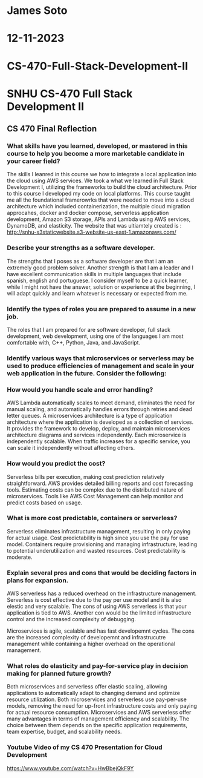 # James Soto
# 12-11-2023

# CS-470-Full-Stack-Development-II
# SNHU CS-470 Full Stack Development II

## CS 470 Final Reflection

### What skills have you learned, developed, or mastered in this course to help you become a more marketable candidate in your career field?
The skills I leanred in this course we how to integrate a local application into the cloud using AWS services. We took a what we learned in Full Stack Development I, utilizing the frameworks to build the cloud architecture. Prior to this course I developed my code on local platforms. This course taught me all the foundational framerowrks that were needed to move into a cloud architecture which included containerization, the multiple cloud migration approcahes, docker and docker compose, serverless application development, Amazon S3 storage, APIs and Lambda using AWS services, DynamoDB, and elasticity. The website that was ultiamtely created is : http://snhu-s3staticwebsite.s3-website-us-east-1.amazonaws.com/

### Describe your strengths as a software developer.
The strengths that I poses as a software developer are that i am an extremely good problem solver. Another strength is that I am a leader and I have excellent communication skills in multiple languages that include spanish, english and portuguese. I consider myself to be a quick learner, while I might not have the answer, solution or experience at the beginning, I will adapt quickly and learn whatever is necessary or expected from me.

### Identify the types of roles you are prepared to assume in a new job.
The roles that I am prepared for are software developer, full stack development, web development, using one of the languages I am most comfortable with, C++, Python, Java, and JavaScript.

### Identify various ways that microservices or serverless may be used to produce efficiencies of management and scale in your web application in the future. Consider the following:

### How would you handle scale and error handling?
AWS Lambda automatically scales to meet demand, eliminates the need for manual scaling, and automatically handles errors through retries and dead letter queues. A microservices architecture is a type of application architecture where the application is developed as a collection of services. It provides the framework to develop, deploy, and maintain microservices architecture diagrams and services independently. Each microservice is independently scalable. When traffic increases for a specific service, you can scale it independently without affecting others.

### How would you predict the cost?
Serverless bills per execution, making cost prediction relatively straightforward. AWS provides detailed billing reports and cost forecasting tools. Estimating costs can be complex due to the distributed nature of microservices. Tools like AWS Cost Management can help monitor and predict costs based on usage.

### What is more cost predictable, containers or serverless?
Serverless eliminates infrastructure management, resulting in only paying for actual usage. Cost predictability is high since you use the pay for use model. Containers require provisioning and managing infrastructure, leading to potential underutilization and wasted resources. Cost predictability is moderate.

### Explain several pros and cons that would be deciding factors in plans for expansion.
AWS serverless has a reduced overhead on the infrastructure management. Serverless is cost effective due to the pay per use model and it is also elestic and very scalable. The cons of using AWS serverless is that your application is tied to AWS. Another con would be the limited infrastructure control and the increased complexity of debugging. 

Microservices is agile, scalable and has fast developemnt cycles. The cons are the increased complexity of developemnt and infrastrucutre management while containing a higher overhead on the operational management.

### What roles do elasticity and pay-for-service play in decision making for planned future growth?
Both microservices and serverless offer elastic scaling, allowing applications to automatically adapt to changing demand and optimize resource utilization. Both microservices and serverless use pay-per-use models, removing the need for up-front infrastructure costs and only paying for actual resource consumption. Microservices and AWS serverless offer many advantages in terms of management efficiency and scalability. The choice between them depends on the specific application requirements, team expertise, budget, and scalability needs.

### Youtube Video of my CS 470 Presentation for Cloud Development
https://www.youtube.com/watch?v=HwBbejQkF9Y
